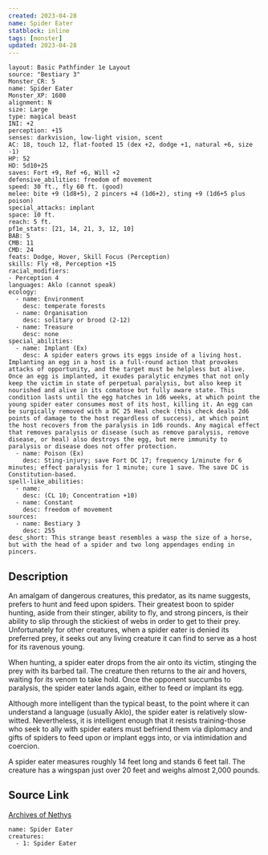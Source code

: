 ```yaml
---
created: 2023-04-28
name: Spider Eater
statblock: inline
tags: [monster]
updated: 2023-04-28
---
```

```statblock
layout: Basic Pathfinder 1e Layout
source: "Bestiary 3"
Monster_CR: 5
name: Spider Eater
Monster_XP: 1600
alignment: N
size: Large
type: magical beast
INI: +2
perception: +15
senses: darkvision, low-light vision, scent
AC: 18, touch 12, flat-footed 15 (dex +2, dodge +1, natural +6, size -1)
HP: 52
HD: 5d10+25
saves: Fort +9, Ref +6, Will +2
defensive_abilities: freedom of movement
speed: 30 ft., fly 60 ft. (good)
melee: bite +9 (1d8+5), 2 pincers +4 (1d6+2), sting +9 (1d6+5 plus poison)
special_attacks: implant
space: 10 ft.
reach: 5 ft.
pf1e_stats: [21, 14, 21, 3, 12, 10]
BAB: 5
CMB: 11
CMD: 24
feats: Dodge, Hover, Skill Focus (Perception)
skills: Fly +8, Perception +15
racial_modifiers:
- Perception 4
languages: Aklo (cannot speak)
ecology:
  - name: Environment
    desc: temperate forests
  - name: Organisation
    desc: solitary or brood (2-12)
  - name: Treasure
    desc: none
special_abilities:
  - name: Implant (Ex)
    desc: A spider eaters grows its eggs inside of a living host. Implanting an egg in a host is a full-round action that provokes attacks of opportunity, and the target must be helpless but alive. Once an egg is implanted, it exudes paralytic enzymes that not only keep the victim in state of perpetual paralysis, but also keep it nourished and alive in its comatose but fully aware state. This condition lasts until the egg hatches in 1d6 weeks, at which point the young spider eater consumes most of its host, killing it. An egg can be surgically removed with a DC 25 Heal check (this check deals 2d6 points of damage to the host regardless of success), at which point the host recovers from the paralysis in 1d6 rounds. Any magical effect that removes paralysis or disease (such as remove paralysis, remove disease, or heal) also destroys the egg, but mere immunity to paralysis or disease does not offer protection.
  - name: Poison (Ex)
    desc: Sting-injury; save Fort DC 17; frequency 1/minute for 6 minutes; effect paralysis for 1 minute; cure 1 save. The save DC is Constitution-based.
spell-like_abilities:
  - name:
    desc: (CL 10; Concentration +10)
  - name: Constant
    desc: freedom of movement
sources:
  - name: Bestiary 3
    desc: 255
desc_short: This strange beast resembles a wasp the size of a horse, but with the head of a spider and two long appendages ending in pincers.
```
## Description
An amalgam of dangerous creatures, this predator, as its name suggests, prefers to hunt and feed upon spiders. Their greatest boon to spider hunting, aside from their stinger, ability to fly, and strong pincers, is their ability to slip through the stickiest of webs in order to get to their prey. Unfortunately for other creatures, when a spider eater is denied its preferred prey, it seeks out any living creature it can find to serve as a host for its ravenous young.

When hunting, a spider eater drops from the air onto its victim, stinging the prey with its barbed tail. The creature then returns to the air and hovers, waiting for its venom to take hold. Once the opponent succumbs to paralysis, the spider eater lands again, either to feed or implant its egg.

Although more intelligent than the typical beast, to the point where it can understand a language (usually Aklo), the spider eater is relatively slow-witted. Nevertheless, it is intelligent enough that it resists training-those who seek to ally with spider eaters must befriend them via diplomacy and gifts of spiders to feed upon or implant eggs into, or via intimidation and coercion.

A spider eater measures roughly 14 feet long and stands 6 feet tall. The creature has a wingspan just over 20 feet and weighs almost 2,000 pounds.
## Source Link
[Archives of Nethys](https://aonprd.com/MonsterDisplay.aspx?ItemName=Spider%20Eater)
```encounter-table
name: Spider Eater
creatures:
  - 1: Spider Eater
```
